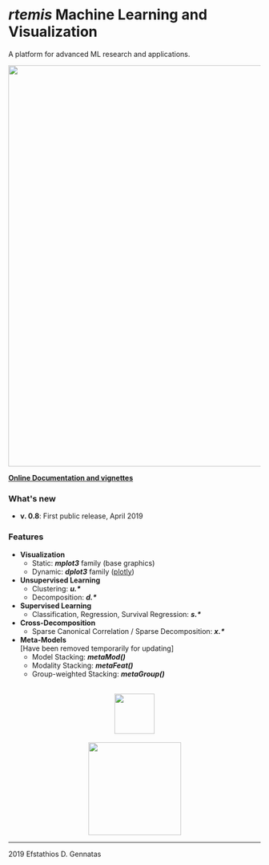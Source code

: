 **_rtemis_** Machine Learning and Visualization
===============================================
A platform for advanced ML research and applications.

<div style="text-align:center">
<a href="https:://rtemis.netlify.com">
<img align = "center" src="https://egenn.github.io/imgs/rtemis_logo.png" width="800">
</a>    
</div>

[__Online Documentation and vignettes__](https://rtemis.netlify.com)


### What's new
* __v. 0.8__: First public release, April 2019

### Features
* __Visualization__
     - Static: **_mplot3_** family (base graphics)
     - Dynamic: **_dplot3_** family ([plotly](https://plot.ly/r/))
* __Unsupervised Learning__
     - Clustering: **_u.\*_**
     - Decomposition: **_d.\*_**
* __Supervised Learning__
     - Classification, Regression, Survival Regression: **_s.\*_**
* __Cross-Decomposition__
     - Sparse Canonical Correlation / Sparse Decomposition: **_x.\*_**
* __Meta-Models__  
     [Have been removed temporarily for updating]
     - Model Stacking: **_metaMod()_**
     - Modality Stacking: **_metaFeat()_**
     - Group-weighted Stacking: **_metaGroup()_**

</br>
<div style="text-align:center">
<a href="https:://rtemis.netlify.com">
<img align = "middle" src="https://rtemis.netlify.com/rtemis_bow.png" width="80">
</a>  
</br></br>
<img align = "middle" src="https://rtemis.netlify.com/UPBS.png" width="185">
</div>

---
2019 Efstathios D. Gennatas  
